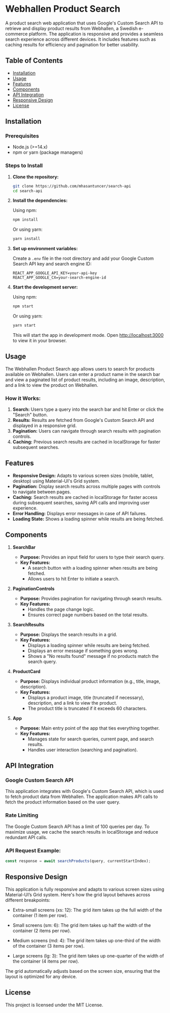 # Webhallen Product Search

A product search web application that uses Google's Custom Search API to retrieve and display product results from Webhallen, a Swedish e-commerce platform. The application is responsive and provides a seamless search experience across different devices. It includes features such as caching results for efficiency and pagination for better usability.

## Table of Contents
- [Installation](#installation)
- [Usage](#usage)
- [Features](#features)
- [Components](#components)
- [API Integration](#api-integration)
- [Responsive Design](#responsive-design)
- [License](#license)

## Installation

### Prerequisites
- Node.js (>=14.x)
- npm or yarn (package managers)

### Steps to Install

1. **Clone the repository:**

    ```bash
    git clone https://github.com/mhasantuncer/search-api
    cd search-api
    ```

2. **Install the dependencies:**

    Using npm:

    ```bash
    npm install
    ```

    Or using yarn:

    ```bash
    yarn install
    ```

3. **Set up environment variables:**

    Create a `.env` file in the root directory and add your Google Custom Search API key and search engine ID:

    ```env
    REACT_APP_GOOGLE_API_KEY=your-api-key
    REACT_APP_GOOGLE_CX=your-search-engine-id
    ```

4. **Start the development server:**

    Using npm:

    ```bash
    npm start
    ```

    Or using yarn:

    ```bash
    yarn start
    ```

    This will start the app in development mode. Open [http://localhost:3000](http://localhost:3000) to view it in your browser.

## Usage

The Webhallen Product Search app allows users to search for products available on Webhallen. Users can enter a product name in the search bar and view a paginated list of product results, including an image, description, and a link to view the product on Webhallen.

### How it Works:
1. **Search:** Users type a query into the search bar and hit Enter or click the "Search" button.
2. **Results:** Results are fetched from Google's Custom Search API and displayed in a responsive grid.
3. **Pagination:** Users can navigate through search results with pagination controls.
4. **Caching:** Previous search results are cached in localStorage for faster subsequent searches.

## Features

- **Responsive Design:** Adapts to various screen sizes (mobile, tablet, desktop) using Material-UI's Grid system.
- **Pagination:** Display search results across multiple pages with controls to navigate between pages.
- **Caching:** Search results are cached in localStorage for faster access during subsequent searches, saving API calls and improving user experience.
- **Error Handling:** Displays error messages in case of API failures.
- **Loading State:** Shows a loading spinner while results are being fetched.

## Components

1. **SearchBar**
    - **Purpose:** Provides an input field for users to type their search query.
    - **Key Features:**
        - A search button with a loading spinner when results are being fetched.
        - Allows users to hit Enter to initiate a search.

2. **PaginationControls**
    - **Purpose:** Provides pagination for navigating through search results.
    - **Key Features:**
        - Handles the page change logic.
        - Ensures correct page numbers based on the total results.

3. **SearchResults**
    - **Purpose:** Displays the search results in a grid.
    - **Key Features:**
        - Displays a loading spinner while results are being fetched.
        - Displays an error message if something goes wrong.
        - Shows a "No results found" message if no products match the search query.

4. **ProductCard**
    - **Purpose:** Displays individual product information (e.g., title, image, description).
    - **Key Features:**
        - Displays a product image, title (truncated if necessary), description, and a link to view the product.
        - The product title is truncated if it exceeds 60 characters.

5. **App**
    - **Purpose:** Main entry point of the app that ties everything together.
    - **Key Features:**
        - Manages state for search queries, current page, and search results.
        - Handles user interaction (searching and pagination).

## API Integration

### Google Custom Search API
This application integrates with Google's Custom Search API, which is used to fetch product data from Webhallen. The application makes API calls to fetch the product information based on the user query.

### Rate Limiting
The Google Custom Search API has a limit of 100 queries per day. To maximize usage, we cache the search results in localStorage and reduce redundant API calls.

### API Request Example:

```javascript
const response = await searchProducts(query, currentStartIndex);
```

## Responsive Design

This application is fully responsive and adapts to various screen sizes using Material-UI’s Grid system. Here's how the grid layout behaves across different breakpoints:

- Extra-small screens (xs: 12): The grid item takes up the full width of the container (1 item per row).

- Small screens (sm: 6): The grid item takes up half the width of the container (2 items per row).

- Medium screens (md: 4): The grid item takes up one-third of the width of the container (3 items per row).

- Large screens (lg: 3): The grid item takes up one-quarter of the width of the container (4 items per row).

The grid automatically adjusts based on the screen size, ensuring that the layout is optimized for any device.

## License
This project is licensed under the MIT License.
